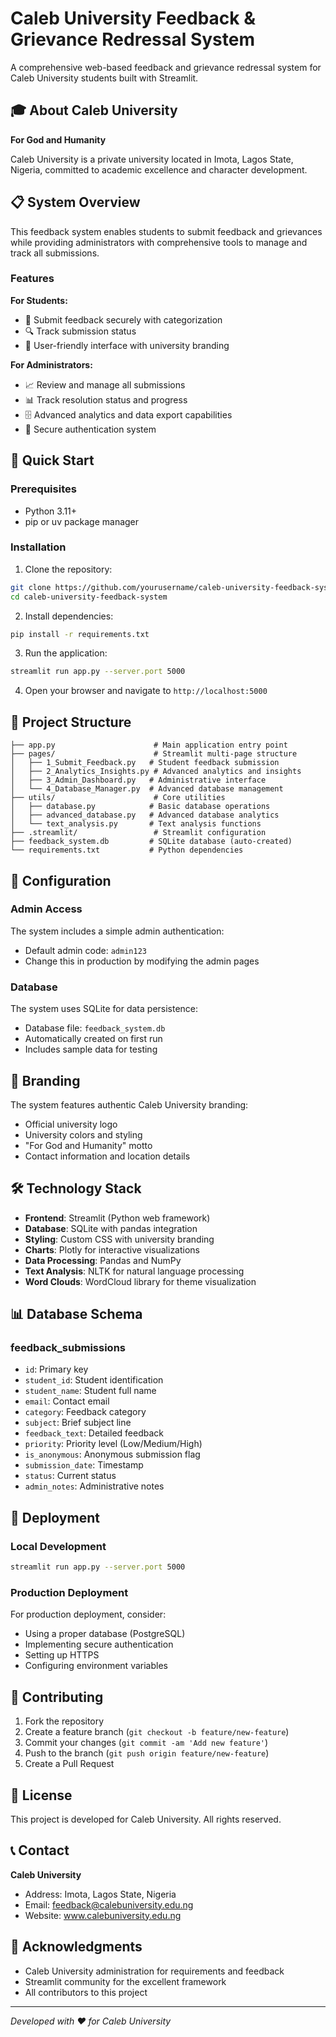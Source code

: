 # Caleb University Feedback & Grievance Redressal System

A comprehensive web-based feedback and grievance redressal system for Caleb University students built with Streamlit.

## 🎓 About Caleb University

**For God and Humanity**

Caleb University is a private university located in Imota, Lagos State, Nigeria, committed to academic excellence and character development.

## 📋 System Overview

This feedback system enables students to submit feedback and grievances while providing administrators with comprehensive tools to manage and track all submissions.

### Features

**For Students:**
- 📝 Submit feedback securely with categorization
- 🔍 Track submission status
- 📱 User-friendly interface with university branding

**For Administrators:**
- 📈 Review and manage all submissions
- 📊 Track resolution status and progress
- 🗄️ Advanced analytics and data export capabilities
- 🔐 Secure authentication system

## 🚀 Quick Start

### Prerequisites

- Python 3.11+
- pip or uv package manager

### Installation

1. Clone the repository:
```bash
git clone https://github.com/yourusername/caleb-university-feedback-system.git
cd caleb-university-feedback-system
```

2. Install dependencies:
```bash
pip install -r requirements.txt
```

3. Run the application:
```bash
streamlit run app.py --server.port 5000
```

4. Open your browser and navigate to `http://localhost:5000`

## 📁 Project Structure

```
├── app.py                      # Main application entry point
├── pages/                      # Streamlit multi-page structure
│   ├── 1_Submit_Feedback.py   # Student feedback submission
│   ├── 2_Analytics_Insights.py # Advanced analytics and insights
│   ├── 3_Admin_Dashboard.py   # Administrative interface
│   └── 4_Database_Manager.py  # Advanced database management
├── utils/                      # Core utilities
│   ├── database.py            # Basic database operations
│   ├── advanced_database.py   # Advanced database analytics
│   └── text_analysis.py       # Text analysis functions
├── .streamlit/                 # Streamlit configuration
├── feedback_system.db         # SQLite database (auto-created)
└── requirements.txt           # Python dependencies
```

## 🔧 Configuration

### Admin Access

The system includes a simple admin authentication:
- Default admin code: `admin123`
- Change this in production by modifying the admin pages

### Database

The system uses SQLite for data persistence:
- Database file: `feedback_system.db`
- Automatically created on first run
- Includes sample data for testing

## 🎨 Branding

The system features authentic Caleb University branding:
- Official university logo
- University colors and styling
- "For God and Humanity" motto
- Contact information and location details

## 🛠️ Technology Stack

- **Frontend**: Streamlit (Python web framework)
- **Database**: SQLite with pandas integration
- **Styling**: Custom CSS with university branding
- **Charts**: Plotly for interactive visualizations
- **Data Processing**: Pandas and NumPy
- **Text Analysis**: NLTK for natural language processing
- **Word Clouds**: WordCloud library for theme visualization

## 📊 Database Schema

### feedback_submissions
- `id`: Primary key
- `student_id`: Student identification
- `student_name`: Student full name
- `email`: Contact email
- `category`: Feedback category
- `subject`: Brief subject line
- `feedback_text`: Detailed feedback
- `priority`: Priority level (Low/Medium/High)
- `is_anonymous`: Anonymous submission flag
- `submission_date`: Timestamp
- `status`: Current status
- `admin_notes`: Administrative notes

## 🚀 Deployment

### Local Development
```bash
streamlit run app.py --server.port 5000
```

### Production Deployment

For production deployment, consider:
- Using a proper database (PostgreSQL)
- Implementing secure authentication
- Setting up HTTPS
- Configuring environment variables

## 🤝 Contributing

1. Fork the repository
2. Create a feature branch (`git checkout -b feature/new-feature`)
3. Commit your changes (`git commit -am 'Add new feature'`)
4. Push to the branch (`git push origin feature/new-feature`)
5. Create a Pull Request

## 📄 License

This project is developed for Caleb University. All rights reserved.

## 📞 Contact

**Caleb University**
- Address: Imota, Lagos State, Nigeria
- Email: feedback@calebuniversity.edu.ng
- Website: www.calebuniversity.edu.ng

## 🙏 Acknowledgments

- Caleb University administration for requirements and feedback
- Streamlit community for the excellent framework
- All contributors to this project

---

*Developed with ❤️ for Caleb University*

